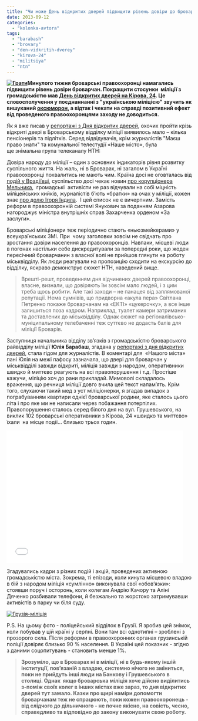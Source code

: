 ```yaml
---
title: "Чи може День відкритих дверей підвищити рівень довіри до броварської міліції? - ВІДЕО"
date: 2013-09-12
categories: 
  - "kolonka-avtora"
tags: 
  - "barabash"
  - "brovary"
  - "den-vidkritih-dverey"
  - "kirova-24"
  - "militsiya"
  - "ntn"
---
```


**[![Грати](https://mpz.brovary.org/wp-content/uploads/2013/09/Grati.jpg)](https://mpz.brovary.org/wp-content/uploads/2013/09/Grati.jpg)Минулого тижня броварські правоохоронці намагались підвищити рівень довіри броварчан. Покращити стосунки  міліції з громадськістю мав [День відкритих дверей на Кірова, 24](https://mpz.brovary.org/zavtra-brovarska-militsiya-zaproshuye-gromadskist-ta-zhurnalistiv-na-den-vidkritih-dverey/). Це словосполучення у поєднаннанні з "українською міліцією" звучить як вишуканий [оксюморон](http://uk.wikipedia.org/wiki/%D0%9E%D0%BA%D1%81%D1%8E%D0%BC%D0%BE%D1%80%D0%BE%D0%BD), а відтак і чекати на справді позитивний ефект від проведеного правоохоронцями заходу не доводиться.**

Як я вже писав у [репортажі з Дня відкритих дверей](https://mpz.brovary.org/brovarski-strazhi-poryadku-proveli-gromadskist-ta-zmi-koridorami-rayviddilku/), охочих пройти крізь відкриті двері в Броварському відділку міліції виявилось мало – кілька пенсіонерів та підлітків. Серед відвідувачів, крім журналістів "Маєш право знати" та комунальної телестудії «Наше місто», була ще знімальна група телеканалу НТН:

Довіра народу до міліції – один з основних індикаторів рівня розвитку суспільного життя. На жаль, ні в Броварах, ні загалом в Україні правоохоронці похвалитись не мають чим. Країна досі не оговталась від [подій у Врадіївці](http://www.pravda.com.ua/news/2013/08/6/6995574/), суспільство досі чекає новин [про корупціонера Мельника](http://www.pravda.com.ua/news/2013/09/9/6997567/),  громадські  активісти не раз відчували на собі міцність міліцейських кийків, журналістів б’ють «братки» на очах у міліції, кожен знає [про долю Ігоря Індила](http://www.pravda.com.ua/news/2013/07/19/6994578/).  І цей список не є вичерпним. Замість реформ в правоохоронній системі Янукович за поданням Азарова нагороджує міністра внутрішніх справ Захарченка орденом «За заслуги».

Броварські міліціонери теж періодично стають «ньюзмейкерами» у всеукраїнських ЗМІ. При  чому заголовки зовсім не свідчать про зростання довіри населення до правоохоронців. Навпаки, місцеві люди в погонах настільки себе дискредитували за попередні роки, що жоден пересічний броварчанин з власної волі не прийшов глянути на роботу міськвідділу. Як люди реагували на пропозицію сходити на екскурсію до відділку, яскраво демонструє сюжет НТН, наведений вище.

> Врешті-решт, проведенням дня відчинених дверей правоохоронці, власне, визнали, що довіряють їм зовсім мало людей, і з цим треба щось робити. Але такі заходи – не панацея від заплямованої репутації. Нема сумнівів, що придворна «акула пера» Світлана Петренко покаже броварчанам на «ЕКТІ» «цукерочку», а все інше залишиться поза кадром. Наприклад, туалет камери затриманих та доставлених до міськвідділу. Однак сюжет на регіоналівсько-муніципальному телебаченні теж суттєво не додасть балів для міліції Броварів.

Заступниця начальника відділу зв’язків з громадськістю броварського райвідділу міліції **Юлія Барабаш**, згадана у [репортажі з дня відкритих дверей](https://mpz.brovary.org/brovarski-strazhi-poryadku-proveli-gromadskist-ta-zmi-koridorami-rayviddilku/), стала гідом для журналістів. В коментарі для  «Нашого міста» пані Юлія на межі пафосу зазначала, що двері для броварчан у міськвідділі завжди відкриті, міліція завжди з народом, оперативники швидко й миттєво реагують на всі правопорушення і т.д. Простіше кажучи, міліцію хоч до рани прикладай. Мимоволі складалось враження, що речниця міліції довго вчила цей текст напам’ять. Крім того, слухаючи такий мед з уст міліціонерки, я згадав випадок з пограбуванням квартири однієї броварської родини, яке сталось цього літа і про яке ми не написали через побажання потерпілих. Правопорушення сталось серед білого дня на вул. Грушевського, на виклик 102 броварські оперативники з Кірова, 24 «швидко та миттєво» їхали  на місце події... близько трьох годин.

<iframe src="//www.youtube.com/embed/ynnnQQEGWhw" height="360" width="480" allowfullscreen frameborder="0"></iframe>

Згадувались кадри з різних подій і акцій, проведених активною громадськістю міста. Зокрема, ті епізоди, коли кинута місцевою владою в бій з народом міліція «сумлінно» виконувала свої «обов’язки»: стоявши поруч і осторонь, коли колегам Андрію Качору та Аліні Дяченко розбивали телефони, й безжально та жорстоко затримувавши активістів в парку чи біля суду.

[![Грузія-міліція](https://mpz.brovary.org/wp-content/uploads/2013/09/Gruziya-militsiya.jpg)](https://mpz.brovary.org/wp-content/uploads/2013/09/Gruziya-militsiya.jpg)

P.S. На цьому фото - поліцейський відділок в Грузії. Я зробив цей знімок, коли побував у цій країні у серпні. Вони там всі однотипні – зроблені з прозорого скла. Після реформи в правоохоронних органах грузинській поліції довіряє близько 90 % населення. В Україні цей показник - згідно з даними соцопитувань - становить менше 1%.

> **Зрозуміло, що в Броварах ні в міліції, ні в будь-якому іншій інституції, пов’язаній з владою, системно нічого не зміниться, поки не прийдуть інші люди на Банкову і Грушевського в столиці. Однак  якщо броварська міліція хоче дійсно виділитись з-поміж своїх колег в інших містах вже зараз, то дня відкритих дверей тут замало. Казки про щирі наміри допомогти броварчанам теж не спрацюють, поки кожен правоохоронець - від слідчого до дільничного - не почне якісно, на совість, чесно, справедливо та відповідно до закону виконувати свою роботу.**
